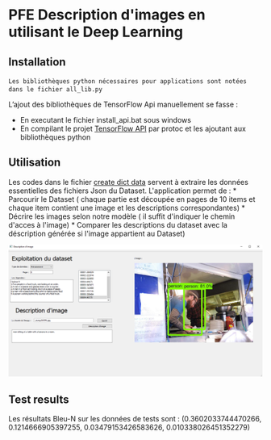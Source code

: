 # PFE Description d'images en utilisant le Deep Learning
## Installation 
    Les bibliothèques python nécessaires pour applications sont notées dans le fichier all_lib.py
L’ajout des bibliothèques de TensorFlow Api manuellement se fasse :
  * En executant le fichier install_api.bat sous windows 
  * En compilant le projet [TensorFlow API](https://github.com/tensorflow/models/) 
par protoc et les ajoutant aux bibliothèques python 


## Utilisation 
Les codes dans le fichier [create dict data](https://github.com/A-RAMZI/PFE/tree/master/create%20data%20dict)  servent à extraire les données essentielles des fichiers Json du Dataset.
L'application permet de :
    * Parcourir le Dataset ( chaque partie est découpée en pages de 10 items et chaque item contient une image et les descriptions correspondantes)
    * Décrire les images selon notre modèle ( il suffit d'indiquer le chemin d'acces à l'image)
    * Comparer les descriptions du dataset avec la déscription générée si l'image appartient au Dataset)
    
![image info](./temp/appli.jpg)

## Test results

Les résultats Bleu-N sur les données de tests sont :
(0.3602033744470266, 0.1214666905397255, 0.03479153426583626, 0.010338026451352279)

